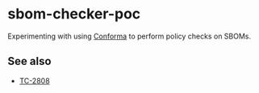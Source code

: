 # sbom-checker-poc

Experimenting with using [Conforma](https://conforma.dev/) to perform policy
checks on SBOMs.

## See also

* [TC-2808](https://issues.redhat.com/browse/TC-2808)
